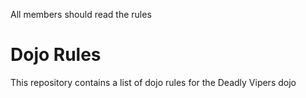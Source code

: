 All members should read the rules

Dojo Rules
==========

This repository contains a list of dojo rules for the Deadly Vipers dojo

